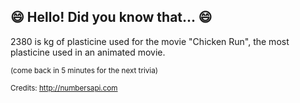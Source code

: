 ## 😄 Hello! Did you know that... 😄
2380 is kg of plasticine used for the movie "Chicken Run", the most plasticine used in an animated movie.

<sup>(come back in 5 minutes for the next trivia)</sup>


<sup>Credits: http://numbersapi.com</sup>
